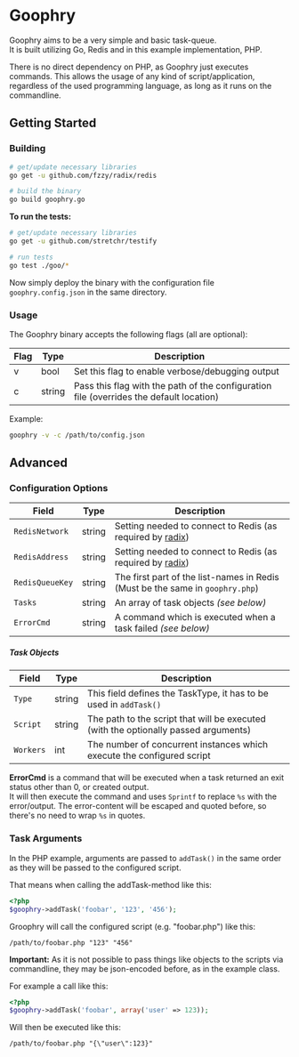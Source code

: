 Goophry
=======

Goophry aims to be a very simple and basic task-queue.  
It is built utilizing Go, Redis and in this example implementation, PHP.  

There is no direct dependency on PHP, as Goophry just executes commands.
This allows the usage of any kind of script/application, regardless of the used programming language,
as long as it runs on the commandline.


## Getting Started

### Building

```sh
# get/update necessary libraries
go get -u github.com/fzzy/radix/redis

# build the binary
go build goophry.go
```

**To run the tests:**

```sh
# get/update necessary libraries
go get -u github.com/stretchr/testify

# run tests
go test ./goo/*
```

Now simply deploy the binary with the configuration file `goophry.config.json` in the same directory.


### Usage

The Goophry binary accepts the following flags (all are optional):

Flag|Type|Description
----|----|-----------
v|bool|Set this flag to enable verbose/debugging output
c|string|Pass this flag with the path of the configuration file (overrides the default location)

Example:
```sh
goophry -v -c /path/to/config.json
```


## Advanced

### Configuration Options

Field|Type|Description
-----|----|-----------
`RedisNetwork`|string|Setting needed to connect to Redis (as required by [radix](http://godoc.org/github.com/fzzy/radix/redis#Dial))
`RedisAddress`|string|Setting needed to connect to Redis (as required by [radix](http://godoc.org/github.com/fzzy/radix/redis#Dial))
`RedisQueueKey`|string|The first part of the list-names in Redis (Must be the same in `goophry.php`)
`Tasks`|string|An array of task objects _(see below)_
`ErrorCmd`|string|A command which is executed when a task failed _(see below)_

##### Task Objects

Field|Type|Description
-----|----|-----------
`Type`|string|This field defines the TaskType, it has to be used in `addTask()`
`Script`|string|The path to the script that will be executed (with the optionally passed arguments)
`Workers`|int|The number of concurrent instances which execute the configured script

**ErrorCmd** is a command that will be executed when a task returned an exit status other than 0, or created output.  
It will then execute the command and uses `Sprintf` to replace `%s` with the error/output.
The error-content will be escaped and quoted before, so there's no need to wrap `%s` in quotes.


### Task Arguments

In the PHP example, arguments are passed to `addTask()` in the same order as they
will be passed to the configured script.

That means when calling the addTask-method like this:
```php
<?php
$goophry->addTask('foobar', '123', '456');
```

Groophry will call the configured script (e.g. "foobar.php") like this:
```
/path/to/foobar.php "123" "456"
```

**Important:** As it is not possible to pass things like objects to the scripts via commandline,
they may be json-encoded before, as in the example class.

For example a call like this:
```php
<?php
$goophry->addTask('foobar', array('user' => 123));
```

Will then be executed like this:
```
/path/to/foobar.php "{\"user\":123}"
```
